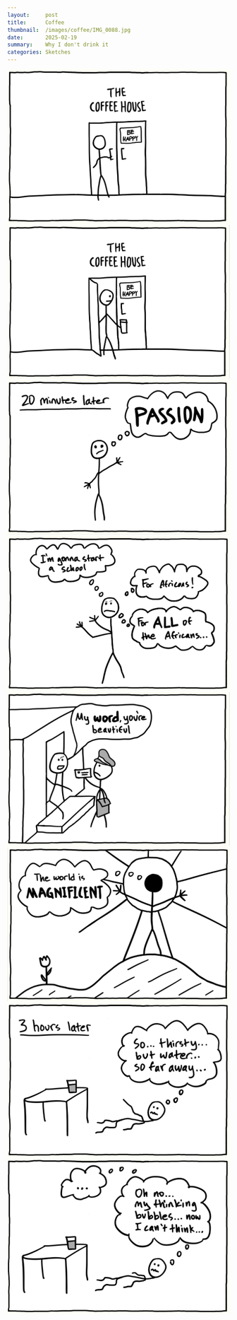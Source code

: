 ```yaml
---
layout:     post
title:      Coffee
thumbnail:  /images/coffee/IMG_0088.jpg
date:       2025-02-19
summary:    Why I don't drink it
categories: Sketches
---
```


![](/images/coffee/IMG_0075.jpg)
![](/images/coffee/IMG_0076.jpg)
![](/images/coffee/IMG_0077.jpg)
![](/images/coffee/IMG_0078.jpg)
![](/images/coffee/IMG_0079.jpg)
![](/images/coffee/IMG_0080.jpg)
![](/images/coffee/IMG_0081.jpg)
![](/images/coffee/IMG_0082.jpg)